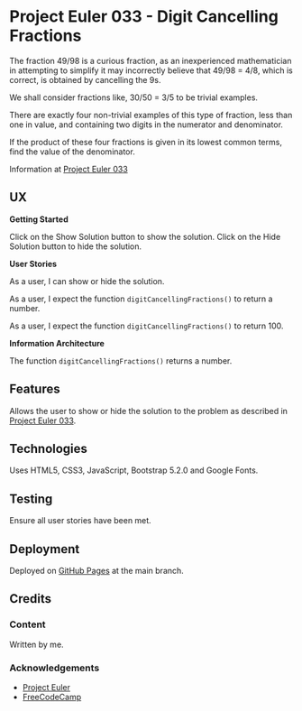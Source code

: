 # Project Euler 033 - Digit Cancelling Fractions

The fraction 49/98 is a curious fraction, as an inexperienced mathematician in attempting to simplify it may incorrectly believe that 49/98 = 4/8, which is correct, is obtained by cancelling the 9s.

We shall consider fractions like, 30/50 = 3/5 to be trivial examples.

There are exactly four non-trivial examples of this type of fraction, less than one in value, and containing two digits in the numerator and denominator.

If the product of these four fractions is given in its lowest common terms, find the value of the denominator.

Information at [Project Euler 033](https://projecteuler.net/problem=33)

## UX

**Getting Started**

Click on the Show Solution button to show the solution.  Click on the Hide Solution button to hide the solution.

**User Stories**

As a user, I can show or hide the solution.

As a user, I expect the function `digitCancellingFractions()` to return a number.

As a user, I expect the function `digitCancellingFractions()` to return 100.

**Information Architecture**

The function `digitCancellingFractions()` returns a number.

## Features

Allows the user to show or hide the solution to the problem as described in [Project Euler 033](https://projecteuler.net/problem=33).

## Technologies

Uses HTML5, CSS3, JavaScript, Bootstrap 5.2.0 and Google Fonts.

## Testing

Ensure all user stories have been met.

## Deployment

Deployed on [GitHub Pages](https://derektypist.github.io/project-euler-033) at the main branch.

## Credits

### Content

Written by me.

### Acknowledgements

- [Project Euler](https://projecteuler.net)
- [FreeCodeCamp](https://www.freecodecamp.org)
